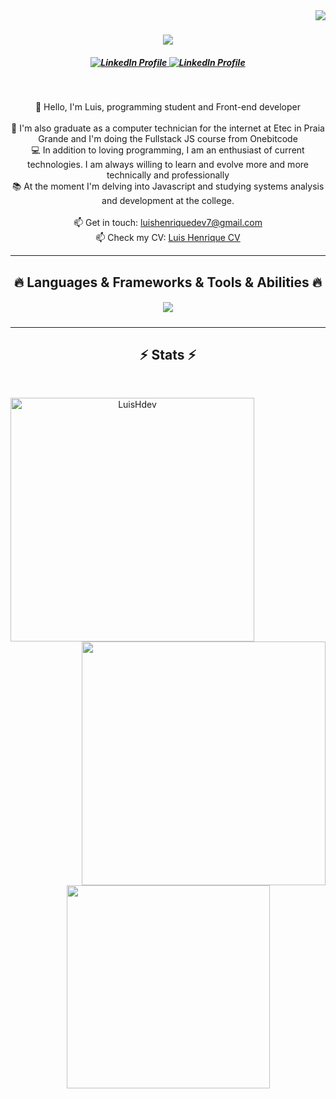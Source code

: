 <img align="right" src="https://visitor-badge.laobi.icu/badge?page_id=LuisHdev.LuisHdev">

<h1 align="center">
  <a href="https://git.io/typing-svg">
    <img src="https://readme-typing-svg.demolab.com?font=Fira+Code&pause=1000&color=15F71E&width=435&lines=Hello+world+I'm+Luis%2C+front-end+dev!">
  </a>
</h1>

<h5 align="center">
  <p align="center">
  <a href="https://www.linkedin.com/in/luis-henrique-a5a086250/">
    <img href="https://www.linkedin.com/in/luis-henrique-a5a086250/" title="LinkedIn Profile" src="https://skillicons.dev/icons?i=linkedin, "  />
  </a>
  <a href="https://www.instagram.com/luishdev_/">
    <img href="https://www.instagram.com/luishdev_/" title="LinkedIn Profile" src="https://skillicons.dev/icons?i=instagram" />
  </a>
</p>
</h5>
<br>
<p align="center">
  👋 Hello, I'm Luis, programming student and Front-end developer
  <br>
  <br>
  🔬 I'm also graduate as a computer technician for the internet at Etec in Praia Grande and I'm doing the Fullstack JS course from Onebitcode
  <br>
  💻 In addition to loving programming, I am an enthusiast of current technologies. I am always willing to learn and evolve more and more technically and professionally
  <br>
  📚 At the moment I'm delving into Javascript and studying systems analysis and development at the college.
  <br>
  <br>
  📫 Get in touch: <a href="mailto: luishenriquedev7@gmail.com">luishenriquedev7@gmail.com</a>
  <br>
  📫 Check my CV: <a href="https://65c12d30e44c88008eb86a58--curriculo-luis-henrique.netlify.app">Luis Henrique CV</a>
</p>

<hr>
<h2 align="center">🔥 Languages & Frameworks & Tools & Abilities 🔥</h2>
<h5 align="center">
  <p align="center">
  <a href="https://skillicons.dev">
    <img src="https://skillicons.dev/icons?i=html,css,js,bootstrap,sass" />
  </a>
</p>
</h5>
<hr>

<h2 align="center">⚡ Stats ⚡</h2>
<br>
<p align=center>
  <div align=center>
    <a href="https://github.com/denvercoder1/github-readme-streak-stats" title="Go to Source">
      <img align="left" width=390 src="https://github-readme-streak-stats.herokuapp.com/?user=LuisHdev&theme=react&border=61dafb&hide_border=true" alt="LuisHdev" />
    </a>
    <a href="https://github.com/anuraghazra/github-readme-stats" title="Go to Source">
      <img align="right" width=390 src="https://github-readme-stats.vercel.app/api?username=LuisHdev&show_icons=true&theme=react&border_color=61dafb&hide_border=true" />
    </a>
  </div>
  <br><br><br><br><br><br><br><br><br>
  <div align=center>
    <a href="https://github.com/anuraghazra/github-readme-stats">
      <img width=325 align="center" src="https://github-readme-stats.vercel.app/api/top-langs/?username=LuisHdev&hide=c%23,powershell,Mathematica,Ruby,Objective-C,Objective-C%2b%2b,Cuda&title_color=61dafb&text_color=ffffff&icon_color=61dafb&bg_color=20232a&langs_count=8&layout=compact&border_color=61dafb&hide_border=true" />
    </a>
  </div>
  <br>
</p>

